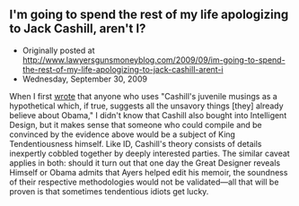## I'm going to spend the rest of my life apologizing to Jack Cashill, aren't I?

 * Originally posted at http://www.lawyersgunsmoneyblog.com/2009/09/im-going-to-spend-the-rest-of-my-life-apologizing-to-jack-cashill-arent-i
 * Wednesday, September 30, 2009

When I first [wrote](http://acephalous.typepad.com/acephalous/2008/10/who-really-wrot.html) that anyone who uses "Cashill's juvenile musings as a hypothetical which, if true, suggests all the unsavory things [they] already believe about Obama," I didn't know that Cashill also bought into Intelligent Design, but it makes sense that someone who could compile and be convinced by the evidence above would be a subject of King Tendentiousness himself.  Like ID, Cashill's theory consists of details inexpertly cobbled together by deeply interested parties.  The similar caveat applies in both: should it turn out that one day the Great Designer reveals Himself or Obama admits that Ayers helped edit his memoir, the soundness of their respective methodologies would not be validated—all that will be proven is that sometimes tendentious idiots get lucky.
